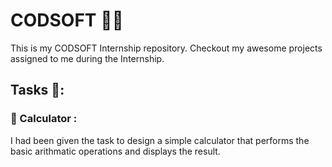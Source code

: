# CODSOFT :man_technologist:
This is my CODSOFT Internship repository. Checkout my awesome projects assigned to me during the Internship.
## Tasks 🌟:

### 🎯 Calculator :
I had been given the task to design a simple calculator that performs the basic arithmatic operations and displays the result.
